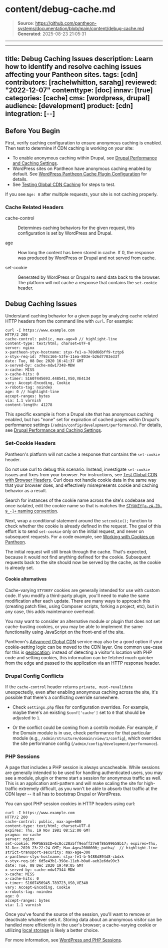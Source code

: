 # content/debug-cache.md

> **Source**: https://github.com/pantheon-systems/documentation/blob/main/content/debug-cache.md
> **Generated**: 2025-08-23 21:05:31

---

---
title: Debug Caching Issues
description: Learn how to identify and resolve caching issues affecting your Pantheon sites.
tags: [cdn]
contributors: [rachelwhitton, sarahg]
reviewed: "2022-12-07"
contenttype: [doc]
innav: [true]
categories: [cache]
cms: [wordpress, drupal]
audience: [development]
product: [cdn]
integration: [--]
---

## Before You Begin

First, verify caching configuration to ensure anonymous caching is enabled. Then test to determine if CDN caching is working on your site:

- To enable anonymous caching within Drupal, see [Drupal Performance and Caching Settings](/drupal-cache).
- WordPress sites on Pantheon have anonymous caching enabled by default. See [WordPress Pantheon Cache Plugin Configuration](/guides/wordpress-configurations/wordpress-cache-plugin) for details.
- See [Testing Global CDN Caching](/guides/global-cdn/test-global-cdn-caching) for steps to test.

If you see `Age: 0` after multiple requests, your site is not caching properly.

### Cache Related Headers

<dl>

<dt ignored>cache-control</dt>

<dd>

Determines caching behaviors for the given request, this configuration is set by WordPress and Drupal.

</dd>

<dt ignored>age</dt>

<dd>

How long the content has been stored in cache. If 0, the response was produced by WordPress or Drupal and not served from cache.

</dd>

<dt ignored>set-cookie</dt>

<dd>

Generated by WordPress or Drupal to send data back to the browser. The platform will not cache a response that contains the `set-cookie` header.

</dd>

</dl>

## Debug Caching Issues

Understand caching behavior for a given page by analyzing cache related HTTP headers from the command line with `curl`. For example:

```bash{outputLines: 2-18}
curl -I https://www.example.com
HTTP/2 200
cache-control: public, max-age=0 // highlight-line
content-type: text/html; charset=UTF-8
server: nginx
x-pantheon-styx-hostname: styx-fe1-a-789d66bff9-tztp6
x-styx-req-id: 7f93c166-53fe-11ea-803e-b26d7703e33f
date: Tue, 08 Dec 2020 16:41:37 GMT
x-served-by: cache-mdw17348-MDW
x-cache: MISS
x-cache-hits: 0
x-timer: S1607445693.448541,VS0,VE4134
vary: Accept-Encoding, Cookie
x-robots-tag: noindex
age: 0 // highlight-line
accept-ranges: bytes
via: 1.1 varnish
content-length: 41278
```

This specific example is from a Drupal site that has anonymous caching enabled, but has "none" set for expiration of cached pages within Drupal's performance settings (`/admin/config/development/performance`). For details, see [Drupal Performance and Caching Settings](/drupal-cache).

### Set-Cookie Headers

Pantheon's platform will not cache a response that contains the `set-cookie` header.

<Alert title="Note" type="info" >

Do not use curl to debug this scenario. Instead, investigate `set-cookie` issues and fixes from your browser. For instructions, see [Test Global CDN with Browser Headers](/guides/global-cdn/test-global-cdn-caching#test-global-cdn-with-browser-headers). Curl does not handle cookie data in the same way that your browser does, and effectively misrepresents cookie and caching behavior as a result.

</Alert>

Search for instances of the cookie name across the site's codebase and once isolated, edit the cookie name so that is matches the [`STYXKEY[a-zA-Z0-9_-]+` naming convention](/caching-advanced-topics#using-styxkey).

Next, wrap a conditional statement around the `setcookie();` function to check whether the cookie is already defined in the request. The goal of this effort is to send `set-cookie` only on the initial request, and never on subsequent requests. For a code example, see [Working with Cookies on Pantheon](/cookies#cache-varying-cookies).

The initial request will still break through the cache. That's expected, because it would not find anything defined for the cookie. Subsequent requests back to the site should now be served by the cache, as the cookie is already set.

#### Cookie alternatives

Cache-varying `STYXKEY` cookies are generally intended for use with custom code. If you modify a third-party plugin, you'll need to make the same modification after each update. There are many ways to approach this (creating patch files, using Composer scripts, forking a project, etc), but in any case, this adds maintenance overhead.

You may want to consider an alternative module or plugin that does not set cache-busting cookies, or you may be able to implement the same functionality using JavaScript on the front-end of the site.

Pantheon's [Advanced Global CDN](/guides/professional-services/advanced-global-cdn) service may also be a good option if your cookie-setting logic can be moved to the CDN layer. One common use-case for this is [geolocation](/guides/professional-services/advanced-global-cdn#geolocation-based-actions): instead of detecting a visitor's location with PHP code and setting cookies, this information can be fetched much quicker from the edge and passed to the application via an HTTP response header.

### Drupal Config Conflicts

If the `cache-control` header returns `private, must-revalidate` unexpectedly, even after enabling anonymous caching across the site, it's possible that there's a conflicting override somewhere.

- Check `settings.php` files for configuration overrides. For example, maybe there's an existing `$conf['cache']` set to `0` that should be adjusted to `1`.

- Or the conflict could be coming from a contrib module. For example, if the Domain module is in use, check performance for that particular module (e.g., `/admin/structure/domain/view/1/config`), which overrides the site performance config (`/admin/config/development/performance`).

### PHP Sessions

A page that includes a PHP session is always uncacheable. While sessions are generally intended to be used for handling authenticated users, you may see a module, plugin or theme start a session for anonymous traffic as well. This is an application anti-pattern and will make scaling the site for high-traffic extremely difficult, as you won't be able to absorb that traffic at the CDN layer -- it all has to bootstrap Drupal or WordPress.

You can spot PHP session cookies in HTTP headers using curl:

```bash{outputLines: 2-21}
curl -I https://www.example.com
HTTP/2 200
cache-control: public, max-age=600
content-type: text/html; charset=UTF-8
expires: Thu, 19 Nov 1981 08:52:00 GMT
pragma: no-cache
server: nginx
set-cookie: PHPSESSID=6c0cc28a5ff9eaff27e8f86599658b17; expires=Thu, 31-Dec-2020 23:22:24 GMT; Max-Age=2000000; path=/  // highlight-line
strict-transport-security: max-age=300
x-pantheon-styx-hostname: styx-fe1-b-5488d894d8-cbdxk
x-styx-req-id: 6d5e43b1-398e-11eb-b0a0-aeb2e6da99c3
date: Tue, 08 Dec 2020 19:49:05 GMT
x-served-by: cache-mdw17344-MDW
x-cache: MISS
x-cache-hits: 0
x-timer: S1607456945.789723,VS0,VE340
vary: Accept-Encoding, Cookie
x-robots-tag: noindex
age: 0
accept-ranges: bytes
via: 1.1 varnish
```

Once you've found the source of the session, you'll want to remove or deactivate whatever sets it. Storing data about an anonymous visitor can be handled more efficiently in the user's browser; a cache-varying cookie or utilizing [local storage](https://developer.mozilla.org/en-US/docs/Web/API/Window/localStorage) is likely a better choice.

For more information, see [WordPress and PHP Sessions](/guides/php/wordpress-sessions#varnish-or-caching-is-not-working-when-a-plugin-or-theme-that-uses-_sessions-is-enabled).
